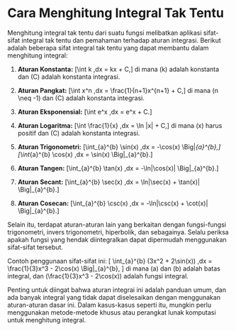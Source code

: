 # Cara Menghitung Integral Tak Tentu

Menghitung integral tak tentu dari suatu fungsi melibatkan aplikasi sifat-sifat integral tak tentu dan pemahaman terhadap aturan integrasi. Berikut adalah beberapa sifat integral tak tentu yang dapat membantu dalam menghitung integral:

1. **Aturan Konstanta:**
   \[\int k \,dx = kx + C,\]
   di mana \(k\) adalah konstanta dan \(C\) adalah konstanta integrasi.

2. **Aturan Pangkat:**
   \[\int x^n \,dx = \frac{1}{n+1}x^{n+1} + C,\]
   di mana \(n \neq -1\) dan \(C\) adalah konstanta integrasi.

3. **Aturan Eksponensial:**
   \[\int e^x \,dx = e^x + C.\]

4. **Aturan Logaritma:**
   \[\int \frac{1}{x} \,dx = \ln |x| + C,\]
   di mana \(x\) harus positif dan \(C\) adalah konstanta integrasi.

5. **Aturan Trigonometri:**
   \[\int_{a}^{b} \sin(x) \,dx = -\cos(x) \Big|_{a}^{b},\]
   \[\int_{a}^{b} \cos(x) \,dx = \sin(x) \Big|_{a}^{b}.\]

6. **Aturan Tangen:**
   \[\int_{a}^{b} \tan(x) \,dx = -\ln|\cos(x)| \Big|_{a}^{b}.\]

7. **Aturan Secant:**
   \[\int_{a}^{b} \sec(x) \,dx = \ln|\sec(x) + \tan(x)| \Big|_{a}^{b}.\]

8. **Aturan Cosecan:**
   \[\int_{a}^{b} \csc(x) \,dx = -\ln|\csc(x) + \cot(x)| \Big|_{a}^{b}.\]

Selain itu, terdapat aturan-aturan lain yang berkaitan dengan fungsi-fungsi trigonometri, invers trigonometri, hiperbolik, dan sebagainya. Selalu periksa apakah fungsi yang hendak diintegralkan dapat dipermudah menggunakan sifat-sifat tersebut.

Contoh penggunaan sifat-sifat ini:
\[ \int_{a}^{b} (3x^2 + 2\sin(x)) \,dx = \frac{1}{3}x^3 - 2\cos(x) \Big|_{a}^{b}, \]
di mana \(a\) dan \(b\) adalah batas integral, dan \(\frac{1}{3}x^3 - 2\cos(x)\) adalah fungsi integral.

Penting untuk diingat bahwa aturan integrai ini adalah panduan umum, dan ada banyak integral yang tidak dapat diselesaikan dengan menggunakan aturan-aturan dasar ini. Dalam kasus-kasus seperti itu, mungkin perlu menggunakan metode-metode khusus atau perangkat lunak komputasi untuk menghitung integral.
